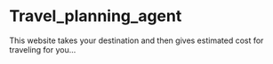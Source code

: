 # Travel_planning_agent
This website takes your destination and then gives estimated cost for traveling for you...
